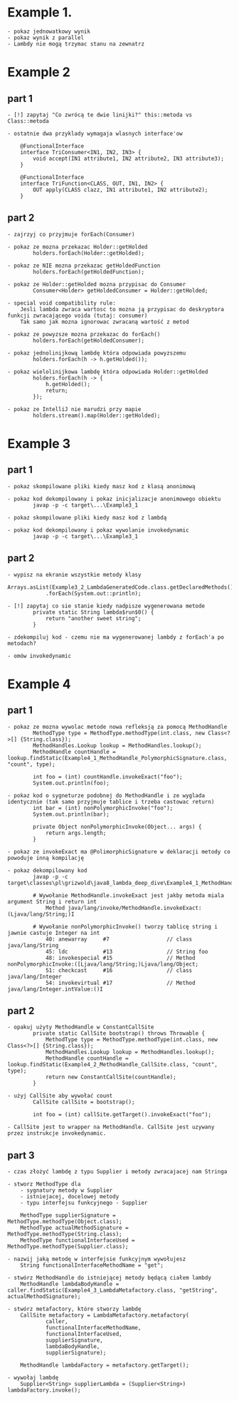 # Example 1.

	- pokaz jednowatkowy wynik
	- pokaz wynik z parallel
	- Lambdy nie mogą trzymac stanu na zewnatrz

# Example 2

## part 1

	- [!] zapytaj "Co zwrócą te dwie linijki?" this::metoda vs Class::metoda
	
	- ostatnie dwa przyklady wymagaja wlasnych interface'ow
		
		@FunctionalInterface
		interface TriConsumer<IN1, IN2, IN3> {
			void accept(IN1 attribute1, IN2 attribute2, IN3 attribute3);
		}

		@FunctionalInterface
		interface TriFunction<CLASS, OUT, IN1, IN2> {
			OUT apply(CLASS clazz, IN1 attribute1, IN2 attribute2);
		}

## part 2

	- zajrzyj co przyjmuje forEach(Consumer)
	
	- pokaz ze mozna przekazac Holder::getHolded
			holders.forEach(Holder::getHolded);
	
	- pokaz ze NIE mozna przekazac getHoldedFunction
			holders.forEach(getHoldedFunction);
			
	- pokaz ze Holder::getHolded mozna przypisac do Consumer
			Consumer<Holder> getHoldedConsumer = Holder::getHolded;
			
	- special void compatibility rule: 
	    Jesli lambda zwraca wartosc to mozna ją przypisac do deskryptora funkcji zwracającego voida (tutaj: consumer)
	    Tak samo jak mozna ignorowac zwracaną wartość z metod 
			
	- pokaz ze powyzsze mozna przekazac do forEach()
			holders.forEach(getHoldedConsumer);
			
	- pokaz jednolinijkową lambdę która odpowiada powyzszemu
			holders.forEach(h -> h.getHolded());
			
	- pokaz wielolinijkowa lambdę która odpowiada Holder::getHolded
			holders.forEach(h -> {
				h.getHolded();
				return;
			});
	
	- pokaz ze IntelliJ nie marudzi przy mapie
			holders.stream().map(Holder::getHolded);
			
# Example 3

## part 1

	- pokaz skompilowane pliki kiedy masz kod z klasą anonimową
	
	- pokaz kod dekompilowany i pokaz inicjalizacje anonimowego obiektu
			javap -p -c target\...\Example3_1

	- pokaz skompilowane pliki kiedy masz kod z lambdą
	
	- pokaz kod dekompilowany i pokaz wywolanie invokedynamic
			javap -p -c target\...\Example3_1
	
## part 2

	- wypisz na ekranie wszystkie metody klasy
			Arrays.asList(Example3_2_LambdaGeneratedCode.class.getDeclaredMethods())
                .forEach(System.out::println);
				
	- [!] zapytaj co sie stanie kiedy nadpisze wygenerowana metode
			private static String lambda$run$0() {
				return "another sweet string";
			}
			
	- zdekompiluj kod - czemu nie ma wygenerowanej lambdy z forEach'a po metodach?
	
	- omów invokedynamic
	
# Example 4

## part 1
    
    - pokaz ze mozna wywolac metode nowa refleksją za pomocą MethodHandle
            MethodType type = MethodType.methodType(int.class, new Class<?>[] {String.class});
            MethodHandles.Lookup lookup = MethodHandles.lookup();
            MethodHandle countHandle = lookup.findStatic(Example4_1_MethodHandle_PolymorphicSignature.class, "count", type);
    
            int foo = (int) countHandle.invokeExact("foo");
            System.out.println(foo);
            
    - pokaz kod o sygneturze podobnej do MethodHandle i ze wyglada identycznie (tak samo przyjmuje tablice i trzeba castowac return)
            int bar = (int) nonPolymorphicInvoke("foo");
            System.out.println(bar);
            
            private Object nonPolymorphicInvoke(Object... args) {
                return args.length;
            }
            
    - pokaz ze invokeExact ma @PolimorphicSignature w deklaracji metody co powoduje inną kompilację
    
    - pokaz dekompilowany kod
            javap -p -c target\classes\pl\grizwold\java8_lambda_deep_dive\Example4_1_MethodHandle_PolymorphicSignature.class
            
            # Wywołanie MethodHandle.invokeExact jest jakby metoda miala argument String i return int
                Method java/lang/invoke/MethodHandle.invokeExact:(Ljava/lang/String;)I
                
            # Wywołanie nonPolymorphicInvoke() tworzy tablicę string i jawnie castuje Integer na int
                40: anewarray     #7                  // class java/lang/String
                45: ldc           #13                 // String foo
                48: invokespecial #15                 // Method nonPolymorphicInvoke:([Ljava/lang/String;)Ljava/lang/Object;
                51: checkcast     #16                 // class java/lang/Integer
                54: invokevirtual #17                 // Method java/lang/Integer.intValue:()I

## part 2
    
    - opakuj użyty MethodHandle w ConstantCallSite
            private static CallSite bootstrap() throws Throwable {
                MethodType type = MethodType.methodType(int.class, new Class<?>[] {String.class});
                MethodHandles.Lookup lookup = MethodHandles.lookup();
                MethodHandle countHandle = lookup.findStatic(Example4_2_MethodHandle_CallSite.class, "count", type);
                return new ConstantCallSite(countHandle);
            }
            
    - użyj CallSite aby wywołać count
            CallSite callSite = bootstrap();
            
            int foo = (int) callSite.getTarget().invokeExact("foo");
            
    - CallSite jest to wrapper na MethodHandle. CallSite jest uzywany przez instrukcje invokedynamic.
    
## part 3

    - czas złożyć lambdę z typu Supplier i metody zwracajacej nam Stringa 
    
    - stworz MethodType dla
        - sygnatury metody w Supplier
        - istniejacej, docelowej metody
        - typu interfejsu funkcyjnego - Supplier
    
        MethodType supplierSignature = MethodType.methodType(Object.class);
        MethodType actualMethodSignature = MethodType.methodType(String.class);
        MethodType functionalInterfaceUsed = MethodType.methodType(Supplier.class);
        
    - nazwij jaką metodę w interfejsie funkcyjnym wywołujesz
        String functionalInterfaceMethodName = "get";
        
    - stwórz MethodHandle do istniejącej metody będącą ciałem lambdy
        MethodHandle lambdaBodyHandle = caller.findStatic(Example4_3_LambdaMetafactory.class, "getString", actualMethodSignature);
        
    - stwórz metafactory, które stworzy lambdę
        CallSite metafactory = LambdaMetafactory.metafactory(
                caller,
                functionalInterfaceMethodName,
                functionalInterfaceUsed,
                supplierSignature,
                lambdaBodyHandle,
                supplierSignature);

        MethodHandle lambdaFactory = metafactory.getTarget();
        
    - wywołaj lambdę
        Supplier<String> supplierLambda = (Supplier<String>) lambdaFactory.invoke();
            